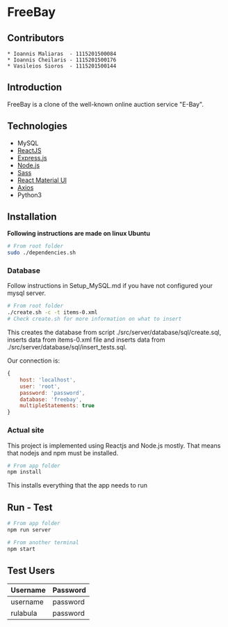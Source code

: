 # FreeBay

## Contributors

```pseudo
* Ioannis Maliaras  - 1115201500084
* Ioannis Cheilaris - 1115201500176
* Vasileios Sioros  - 1115201500144
```

## Introduction

FreeBay is a clone of the well-known online auction service "E-Bay".

## Technologies

* MySQL
* [ReactJS](https://reactjs.org/)
* [Express.js](https://expressjs.com/)
* [Node.js](https://nodejs.org/en/)
* [Sass](https://sass-lang.com/)
* [React Material UI](https://material-ui.com/)
* [Axios](https://www.npmjs.com/package/axios)
* Python3

## Installation

**Following instructions are made on linux Ubuntu**

```bash
# From root folder
sudo ./dependencies.sh
```

### Database

Follow instructions in Setup_MySQL.md if you have not configured your mysql server.

```bash
# From root folder
./create.sh -c -t items-0.xml
# Check create.sh for more information on what to insert
```
This creates the database from script ./src/server/database/sql/create.sql, inserts data from items-0.xml file and inserts data from ./src/server/database/sql/insert_tests.sql.  

Our connection is:
```js
{
    host: 'localhost',
    user: 'root',
    password: 'password',
    database: 'freebay',
    multipleStatements: true
}
```

### Actual site

This project is implemented using Reactjs and Node.js mostly. That means that nodejs and npm must be installed.

```bash
# From app folder
npm install
```

This installs everything that the app needs to run

## Run - Test

```bash
# From app folder
npm run server

# From another terminal
npm start
```

## Test Users

| Username | Password |
|----------|----------|
| username | password |
| rulabula | password |

